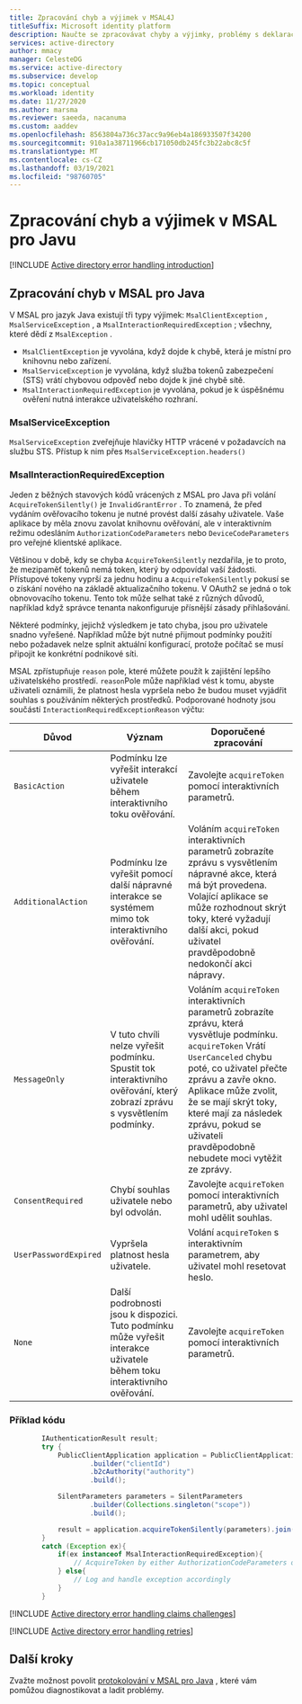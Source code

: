 ```yaml
---
title: Zpracování chyb a výjimek v MSAL4J
titleSuffix: Microsoft identity platform
description: Naučte se zpracovávat chyby a výjimky, problémy s deklarací identity podmíněného přístupu a opakované pokusy v aplikacích MSAL4J.
services: active-directory
author: mmacy
manager: CelesteDG
ms.service: active-directory
ms.subservice: develop
ms.topic: conceptual
ms.workload: identity
ms.date: 11/27/2020
ms.author: marsma
ms.reviewer: saeeda, nacanuma
ms.custom: aaddev
ms.openlocfilehash: 8563804a736c37acc9a96eb4a186933507f34200
ms.sourcegitcommit: 910a1a38711966cb171050db245fc3b22abc8c5f
ms.translationtype: MT
ms.contentlocale: cs-CZ
ms.lasthandoff: 03/19/2021
ms.locfileid: "98760705"
---
```

# <a name="handle-errors-and-exceptions-in-msal-for-java"></a>Zpracování chyb a výjimek v MSAL pro Javu

[!INCLUDE [Active directory error handling introduction](../../../includes/active-directory-develop-error-handling-introduction.md)]

## <a name="error-handling-in-msal-for-java"></a>Zpracování chyb v MSAL pro Java

V MSAL pro jazyk Java existují tři typy výjimek: `MsalClientException` , `MsalServiceException` , a `MsalInteractionRequiredException` ; všechny, které dědí z `MsalException` .

- `MsalClientException` je vyvolána, když dojde k chybě, která je místní pro knihovnu nebo zařízení.
- `MsalServiceException` je vyvolána, když služba tokenů zabezpečení (STS) vrátí chybovou odpověď nebo dojde k jiné chybě sítě.
- `MsalInteractionRequiredException` je vyvolána, pokud je k úspěšnému ověření nutná interakce uživatelského rozhraní.

### <a name="msalserviceexception"></a>MsalServiceException

`MsalServiceException` zveřejňuje hlavičky HTTP vrácené v požadavcích na službu STS. Přístup k nim přes `MsalServiceException.headers()`

### <a name="msalinteractionrequiredexception"></a>MsalInteractionRequiredException

Jeden z běžných stavových kódů vrácených z MSAL pro Java při volání `AcquireTokenSilently()` je `InvalidGrantError` . To znamená, že před vydáním ověřovacího tokenu je nutné provést další zásahy uživatele. Vaše aplikace by měla znovu zavolat knihovnu ověřování, ale v interaktivním režimu odesláním `AuthorizationCodeParameters` nebo `DeviceCodeParameters` pro veřejné klientské aplikace.

Většinou v době, kdy se chyba `AcquireTokenSilently` nezdařila, je to proto, že mezipaměť tokenů nemá token, který by odpovídal vaší žádosti. Přístupové tokeny vyprší za jednu hodinu a `AcquireTokenSilently` pokusí se o získání nového na základě aktualizačního tokenu. V OAuth2 se jedná o tok obnovovacího tokenu. Tento tok může selhat také z různých důvodů, například když správce tenanta nakonfiguruje přísnější zásady přihlašování.

Některé podmínky, jejichž výsledkem je tato chyba, jsou pro uživatele snadno vyřešené. Například může být nutné přijmout podmínky použití nebo požadavek nelze splnit aktuální konfigurací, protože počítač se musí připojit ke konkrétní podnikové síti.

MSAL zpřístupňuje `reason` pole, které můžete použít k zajištění lepšího uživatelského prostředí. `reason`Pole může například vést k tomu, abyste uživateli oznámili, že platnost hesla vypršela nebo že budou muset vyjádřit souhlas s používáním některých prostředků. Podporované hodnoty jsou součástí  `InteractionRequiredExceptionReason` výčtu:

| Důvod | Význam | Doporučené zpracování |
|---------|-----------|-----------------------------|
| `BasicAction` | Podmínku lze vyřešit interakcí uživatele během interaktivního toku ověřování. | Zavolejte `acquireToken` pomocí interaktivních parametrů. |
| `AdditionalAction` | Podmínku lze vyřešit pomocí další nápravné interakce se systémem mimo tok interaktivního ověřování. | Voláním `acquireToken` interaktivních parametrů zobrazíte zprávu s vysvětlením nápravné akce, která má být provedena. Volající aplikace se může rozhodnout skrýt toky, které vyžadují další akci, pokud uživatel pravděpodobně nedokončí akci nápravy. |
| `MessageOnly` | V tuto chvíli nelze vyřešit podmínku. Spustit tok interaktivního ověřování, který zobrazí zprávu s vysvětlením podmínky. | Voláním `acquireToken` interaktivních parametrů zobrazíte zprávu, která vysvětluje podmínku. `acquireToken` Vrátí `UserCanceled` chybu poté, co uživatel přečte zprávu a zavře okno. Aplikace může zvolit, že se mají skrýt toky, které mají za následek zprávu, pokud se uživateli pravděpodobně nebudete moci vytěžit ze zprávy. |
| `ConsentRequired`| Chybí souhlas uživatele nebo byl odvolán. |Zavolejte `acquireToken` pomocí interaktivních parametrů, aby uživatel mohl udělit souhlas. |
| `UserPasswordExpired` | Vypršela platnost hesla uživatele. | Volání `acquireToken` s interaktivním parametrem, aby uživatel mohl resetovat heslo. |
| `None` |  Další podrobnosti jsou k dispozici. Tuto podmínku může vyřešit interakce uživatele během toku interaktivního ověřování. | Zavolejte `acquireToken` pomocí interaktivních parametrů. |

### <a name="code-example"></a>Příklad kódu

```java
        IAuthenticationResult result;
        try {
            PublicClientApplication application = PublicClientApplication
                    .builder("clientId")
                    .b2cAuthority("authority")
                    .build();

            SilentParameters parameters = SilentParameters
                    .builder(Collections.singleton("scope"))
                    .build();

            result = application.acquireTokenSilently(parameters).join();
        }
        catch (Exception ex){
            if(ex instanceof MsalInteractionRequiredException){
                // AcquireToken by either AuthorizationCodeParameters or DeviceCodeParameters
            } else{
                // Log and handle exception accordingly
            }
        }
```

[!INCLUDE [Active directory error handling claims challenges](../../../includes/active-directory-develop-error-handling-claims-challenges.md)]

[!INCLUDE [Active directory error handling retries](../../../includes/active-directory-develop-error-handling-retries.md)]

## <a name="next-steps"></a>Další kroky

Zvažte možnost povolit [protokolování v MSAL pro Java](msal-logging-java.md) , které vám pomůžou diagnostikovat a ladit problémy.
